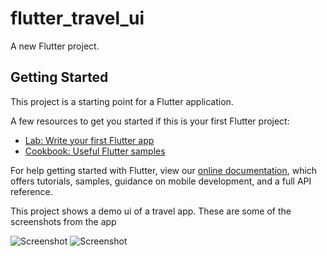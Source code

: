 # flutter_travel_ui

A new Flutter project.

## Getting Started

This project is a starting point for a Flutter application.

A few resources to get you started if this is your first Flutter project:

- [Lab: Write your first Flutter app](https://flutter.dev/docs/get-started/codelab)
- [Cookbook: Useful Flutter samples](https://flutter.dev/docs/cookbook)

For help getting started with Flutter, view our
[online documentation](https://flutter.dev/docs), which offers tutorials,
samples, guidance on mobile development, and a full API reference.

This project shows a demo ui of a travel app. 
These are some of the screenshots from the app

![Screenshot](https://github.com/Kevnlan/travel-app-ui/tree/master/assets/images/1.jpg?raw=true)
![Screenshot](https://github.com/Kevnlan/travel-app-ui/tree/master/assets/images/3.jpg?raw=true)
